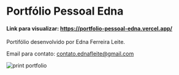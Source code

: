 # Portfólio Pessoal Edna
#### Link para visualizar: https://portfolio-pessoal-edna.vercel.app/

Portifólio desenvolvido por Edna Ferreira Leite.

Email para contato: contato.ednafleite@gmail.com

![print portfolio](https://github.com/DevEdna/portfolio_pessoal_edna/assets/117689166/3eb2556d-b060-4dcb-a64e-41aaa4545677)

